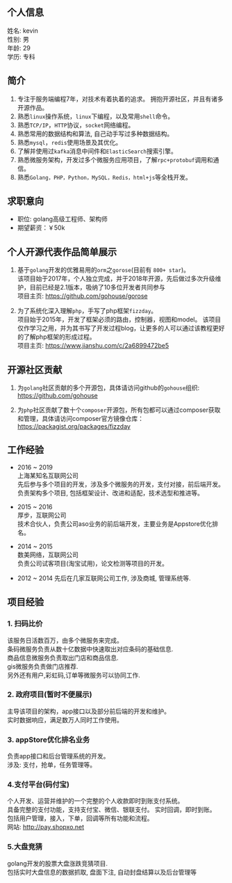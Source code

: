 
## 个人信息
姓名: kevin  
性别: 男    
年龄: 29  
学历: 专科

## 简介
1. 专注于服务端编程7年，对技术有着执着的追求。 拥抱开源社区，并且有诸多开源作品。  
2. 熟悉`linux`操作系统，`linux`下编程，以及常用`shell`命令。  
3. 熟悉`TCP/IP`，`HTTP`协议，`socket`网络编程。  
4. 熟悉常用的数据结构和算法, 自己动手写过多种数据结构。  
5. 熟悉`mysql`，`redis`使用场景及其优化。  
6. 了解并使用过`kafka`消息中间件和`ElasticSearch`搜索引擎。  
7. 熟悉微服务架构，开发过多个微服务应用项目，了解`rpc+protobuf`调用和通信。  
8. 熟悉`Golang，PHP，Python，MySQL，Redis，html+js`等全栈开发。  

## 求职意向
- 职位: golang高级工程师、架构师  
- 期望薪资：￥50k  

## 个人开源代表作品简单展示
1. 基于`golang`开发的优雅易用的`orm`之`gorose`(目前有 `800+ star`)。  
    该项目始于2017年，个人独立完成，并于2018年开源，先后做过多次升级维护，目前已经是2.1版本，吸纳了10多位开发者共同参与  
    项目主页: https://github.com/gohouse/gorose
    
2. 为了系统化深入理解`php`，手写了php框架`fizzday`。  
    项目始于2015年，开发了框架必须的路由，控制器，视图和model。 该项目仅作学习之用，并为其书写了开发过程blog，让更多的人可以通过该教程更好的了解php框架的形成过程。  
    项目主页: https://www.jianshu.com/c/2a6899472be5    

## 开源社区贡献
1. 为`golang`社区贡献的多个开源包，具体请访问github的`gohouse`组织: https://github.com/gohouse   

2. 为`php`社区贡献了数十个`composer`开源包，所有包都可以通过composer获取和管理，具体请访问composer官方镜像仓库：https://packagist.org/packages/fizzday  

## 工作经验
- 2016 ~ 2019  
上海某知名互联网公司   
先后参与多个项目的开发，涉及多个微服务的开发，支付对接，前后端开发。   
负责架构多个项目, 包括框架设计、改进和适配，技术选型和推进等。   
  
- 2015 ~ 2016  
厚步，互联网公司    
技术合伙人，负责公司aso业务的前后端开发，主要业务是Appstore优化排名。  

- 2014 ~ 2015  
数美网络，互联网公司     
负责公司试客项目(淘宝试用)，论文检测等项目的开发。  
  
- 2012 ~ 2014
先后在几家互联网公司工作, 涉及商城, 管理系统等.    

## 项目经验

### 1. 扫码比价  
该服务日活数百万，由多个微服务来完成。  
条码微服务负责从数十亿数据中快速取出对应条码的基础信息.   
商品信息微服务负责取出门店和商品信息.   
gis微服务负责做门店推荐.   
另外还有用户,彩虹码,订单等微服务可以协同工作.  

### 2. 政府项目(暂时不便展示)  
主导该项目的架构，app接口以及部分前后端的开发和维护。  
实时数据响应，满足数万人同时工作使用。  

### 3. appStore优化排名业务  
负责app接口和后台管理系统的开发。  
涉及: 支付，抢单，任务管理等。  

### 4.支付平台(码付宝)  
个人开发、运营并维护的一个完整的个人收款即时到账支付系统。   
具备完整的支付功能，支持支付宝、微信、银联支付。 实时回调，即时到账。  
包括用户管理，接入，下单，回调等所有功能和流程。  
网站: http://pay.shopxo.net  

### 5.大盘竞猜
golang开发的股票大盘涨跌竞猜项目.   
包括实时大盘信息的数据抓取, 盘面下注, 自动封盘结算以及后台管理等  

